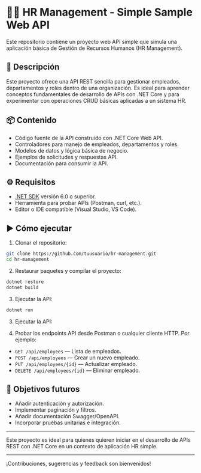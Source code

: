# 🧑‍💼 HR Management - Simple Sample Web API

Este repositorio contiene un proyecto web API simple que simula una aplicación básica de Gestión de Recursos Humanos (HR Management).

## 📄 Descripción

Este proyecto ofrece una API REST sencilla para gestionar empleados, departamentos y roles dentro de una organización. Es ideal para aprender conceptos fundamentales de desarrollo de APIs con .NET Core y para experimentar con operaciones CRUD básicas aplicadas a un sistema HR.

## 📦 Contenido

- Código fuente de la API construido con .NET Core Web API.
- Controladores para manejo de empleados, departamentos y roles.
- Modelos de datos y lógica básica de negocio.
- Ejemplos de solicitudes y respuestas API.
- Documentación para consumir la API.

## ⚙️ Requisitos

- [.NET SDK](https://dotnet.microsoft.com/download) versión 6.0 o superior.
- Herramienta para probar APIs (Postman, curl, etc.).
- Editor o IDE compatible (Visual Studio, VS Code).

## ▶️ Cómo ejecutar

1. Clonar el repositorio:

```bash
git clone https://github.com/tuusuario/hr-management.git
cd hr-management
```

2. Restaurar paquetes y compilar el proyecto:

```bash
dotnet restore
dotnet build
```

3. Ejecutar la API:

```bash
dotnet run
```

3. Ejecutar la API:


4. Probar los endpoints API desde Postman o cualquier cliente HTTP. Por ejemplo:
- `GET /api/employees` — Lista de empleados.
- `POST /api/employees` — Crear un nuevo empleado.
- `PUT /api/employees/{id}` — Actualizar empleado.
- `DELETE /api/employees/{id}` — Eliminar empleado.

## 🎯 Objetivos futuros

- Añadir autenticación y autorización.
- Implementar paginación y filtros.
- Añadir documentación Swagger/OpenAPI.
- Incorporar pruebas unitarias e integración.

---

Este proyecto es ideal para quienes quieren iniciar en el desarrollo de APIs REST con .NET Core en un contexto de aplicación HR simple.

---

¡Contribuciones, sugerencias y feedback son bienvenidos!


